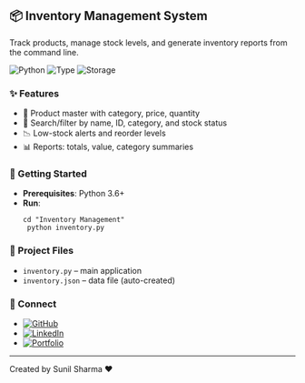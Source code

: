 ## 📦 Inventory Management System

Track products, manage stock levels, and generate inventory reports from the command line.

![Python](https://img.shields.io/badge/Python-3.6%2B-3776AB?logo=python&logoColor=white)
![Type](https://img.shields.io/badge/App-CLI-5E5E5E)
![Storage](https://img.shields.io/badge/Storage-JSON-informational)

### ✨ Features
- 🧾 Product master with category, price, quantity
- 🔎 Search/filter by name, ID, category, and stock status
- 📉 Low-stock alerts and reorder levels
- 📊 Reports: totals, value, category summaries

### 🚀 Getting Started
- **Prerequisites**: Python 3.6+
- **Run**:
  ```
  cd "Inventory Management"
   python inventory.py
   ```

### 📁 Project Files
- `inventory.py` – main application
- `inventory.json` – data file (auto-created)

### 🔗 Connect
- [![GitHub](https://img.shields.io/badge/GitHub-100000?logo=github&logoColor=white)](https://github.com/sunbyte16)
- [![LinkedIn](https://img.shields.io/badge/LinkedIn-0A66C2?logo=linkedin&logoColor=white)](https://www.linkedin.com/in/sunil-kumar-bb88bb31a/)
- [![Portfolio](https://img.shields.io/badge/Portfolio-000000?logo=firefox&logoColor=white)](https://lively-dodol-cc397c.netlify.app)

---

Created by Sunil Sharma ❤️
